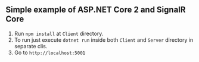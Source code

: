 ## Simple example of ASP.NET Core 2 and SignalR Core

1. Run `npm install` at `Client` directory.
2. To run just execute `dotnet run` inside both `Client` and `Server` directory in separate clis.
3. Go to `http://localhost:5001`